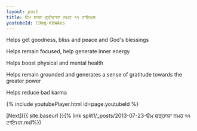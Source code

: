 ```yaml
---
layout: post
title: ਓਮ ਸਾਰਾ ਗ੍ਰੀਵਾਯਾ ਨਮਹ ੧੧ ਟਾਇਮਸ
youtubeId: C9mq-KbWAes
---
```

 
 
Helps get goodness, bliss and peace and God's blessings
 
Helps remain focused, help generate inner energy 
 
Helps boost physical and mental health 
 
Helps remain grounded and generates a sense of gratitude towards the greater power 
 
Helps reduce bad karma
 
 
 
 


{% include youtubePlayer.html id=page.youtubeId %}
 
[Next]({{ site.baseurl }}{% link  split1/_posts/2013-07-23-ਓਮ ਚੜ੍ਹਾਯਾ ਨਮਹ ੧੧ ਟਾਇਮਸ.md%})
 
